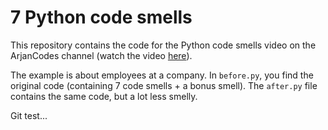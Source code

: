 # 7 Python code smells

This repository contains the code for the Python code smells video on the ArjanCodes channel (watch the video [here](https://youtu.be/LrtnLEkOwFE)).

The example is about employees at a company. In `before.py`, you find the original code (containing 7 code smells + a bonus smell). The `after.py` file contains the same code, but a lot less smelly.

Git test...